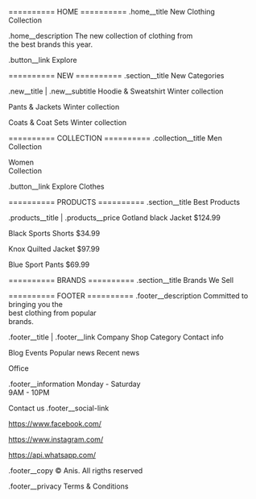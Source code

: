========== HOME ==========
.home__title
New Clothing <br>
Collection

.home__description
The new collection of clothing from <br>
the best brands this year.

.button__link
Explore

========== NEW ==========
.section__title
New Categories

.new__title | .new__subtitle
Hoodie & Sweatshirt
Winter collection

Pants & Jackets
Winter collection

Coats & Coat Sets
Winter collection

========== COLLECTION ==========
.collection__title
Men <br>
Collection

Women <br>
Collection

.button__link
Explore Clothes

========== PRODUCTS ==========
.section__title
Best Products

.products__title | .products__price
Gotland black Jacket
$124.99

Black Sports Shorts
$34.99

Knox Quilted Jacket
$97.99

Blue Sport Pants
$69.99

========== BRANDS ==========
.section__title
Brands We Sell

========== FOOTER ==========
.footer__description
Committed to bringing you the <br> 
best clothing from popular <br>
brands.

.footer__title | .footer__link
Company
Shop
Category
Contact info

Blog
Events
Popular news
Recent news

Office

.footer__information
Monday - Saturday <br>
9AM - 10PM

Contact us
.footer__social-link
<!-- Insert your name from your facebook page -->
https://www.facebook.com/

<!-- Insert your name from your instagram page -->
https://www.instagram.com/

<!-- Insert a real number plus country code -->
https://api.whatsapp.com/

.footer__copy
&#169; Anis. All rigths reserved

.footer__privacy
Terms & Conditions

